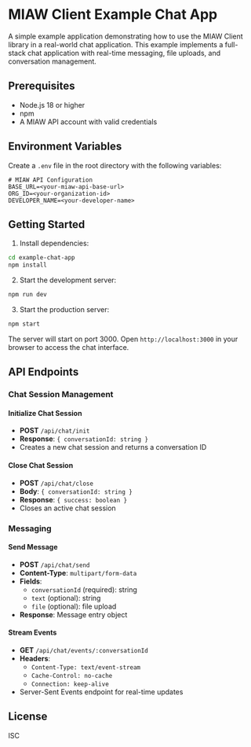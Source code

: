 # MIAW Client Example Chat App

A simple example application demonstrating how to use the MIAW Client library in a real-world chat application. This example implements a full-stack chat application with real-time messaging, file uploads, and conversation management.

## Prerequisites

- Node.js 18 or higher
- npm
- A MIAW API account with valid credentials

## Environment Variables

Create a `.env` file in the root directory with the following variables:

```env
# MIAW API Configuration
BASE_URL=<your-miaw-api-base-url>
ORG_ID=<your-organization-id>
DEVELOPER_NAME=<your-developer-name>
```

## Getting Started

1. Install dependencies:

```bash
cd example-chat-app
npm install
```

2. Start the development server:

```bash
npm run dev
```

3. Start the production server:

```bash
npm start
```

The server will start on port 3000. Open `http://localhost:3000` in your browser to access the chat interface.

## API Endpoints

### Chat Session Management

#### Initialize Chat Session

- **POST** `/api/chat/init`
- **Response**: `{ conversationId: string }`
- Creates a new chat session and returns a conversation ID

#### Close Chat Session

- **POST** `/api/chat/close`
- **Body**: `{ conversationId: string }`
- **Response**: `{ success: boolean }`
- Closes an active chat session

### Messaging

#### Send Message

- **POST** `/api/chat/send`
- **Content-Type**: `multipart/form-data`
- **Fields**:
  - `conversationId` (required): string
  - `text` (optional): string
  - `file` (optional): file upload
- **Response**: Message entry object

#### Stream Events

- **GET** `/api/chat/events/:conversationId`
- **Headers**:
  - `Content-Type: text/event-stream`
  - `Cache-Control: no-cache`
  - `Connection: keep-alive`
- Server-Sent Events endpoint for real-time updates

## License

ISC
